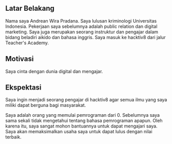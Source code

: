 [//]: # (Ceritakan sedikit tentang latar belakangmu seperti pendidikan terakhir atau pekerjaan sebelumnya)
## Latar Belakang
Nama saya Andrean Wira Pradana. Saya lulusan kriminologi Universitas Indonesia. Pekerjaan saya sebelumnya adalah public relation dan digital marketing. Saya juga merupakan seorang instruktur dan pengajar dalam bidang beladiri aikido dan bahasa inggris. Saya masuk ke hacktiv8 dari jalur Teacher's Academy.


[//]: # (Motivasi apa yang mendorongmu untuk ikut program coding bootcamp di Hacktiv8?)
## Motivasi
Saya cinta dengan dunia digital dan mengajar.


[//]: # (Beri tahu kami, apa yang ingin kamu dapatkan di Hacktiv8 dan apa yang ingin kamu capai setelah lulus dari sini?)
## Ekspektasi
Saya ingin menjadi seorang pengajar di hacktiv8 agar semua ilmu yang saya miliki dapat berguna bagi masyarakat.

[//]: # (Apakah ada hal lain yang ingin disampaikan? Bila ada, kamu bebas untuk menuliskannya)
Saya adalah orang yang memulai pemrograman dari 0. Sebelumnya saya sama sekali tidak mengetahui tentang bahasa pemrograman apapun. Oleh karena itu, saya sangat mohon bantuannya untuk dapat mengajari saya. Saya akan memaksimalkan usaha saya untuk dapat lulus dengan nilai terbaik.